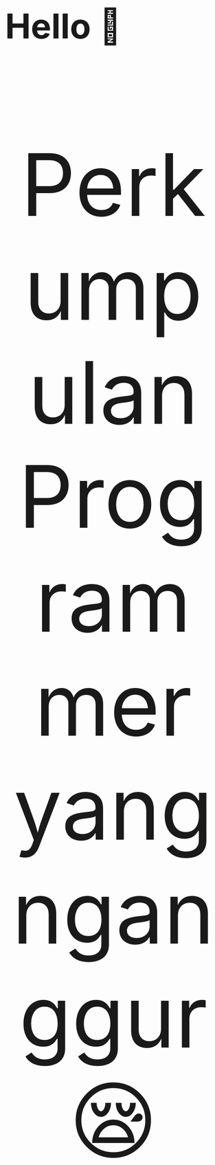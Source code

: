 <h1 style="font-size:80px;">Hello 👋 </h1>
<p style="text-align:center; font-size: 200px;">Perkumpulan Programmer yang nganggur 😪</p>



